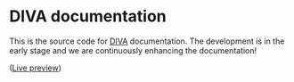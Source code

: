 # DIVA documentation

This is the source code for [DIVA](https://github.com/FraunhoferISST/diva) documentation. 
The development is in the early stage and we are continuously enhancing the documentation!


([Live preview](https://fraunhoferisst.github.io/diva-docs/))
